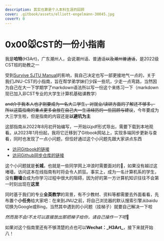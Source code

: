 ```yaml
---
description: 其实也算是个人本科生涯的回顾
cover: .gitbook/assets/elliott-engelmann-30045.jpg
coverY: 0
---
```


# 0x00🐭CST的一份小指南

我是**哈特**(H3Art)，广东潮州人，会说潮州话、普通话~~以及潮州普通话~~，是2022级CST班的助教之一

受到[Survive SJTU Manual](https://survivesjtu.gitbook.io/survivesjtumanual/)的影响，我自己决定也写一部更接地气一点的，关于我们JNU-CST的小指南，旨在帮学弟学妹们少踩一些坑，少走一点弯路，当然因为自己在大一下学期学了markdown语法所以写一份这个来练习一下（markdown现已加入非CST专业的大学生计算机基础课教学）

~~and介于我本人也才刚要成为一名大二学生，对就业/读研方面的了解还不够多，所以这篇指南的重点更多会放在自己大一生活经历的一些回顾与建议~~，今年要成为大三学生啦，但是指南的内容还是**以避坑为主**

这部指南从2022年8月初开始编写，一开始以pdf形式导出，需要下载到本地观看。从2023年1月份起，我将它迁移到了Gitbook网站上，实现多端同步更新与查看，同时也发现了一点小问题，但恰好通过这个小问题先跟大家讲点东西

* [访问Gitbook的链接](https://h3art.gitbook.io/guidance/)
* [访问Github同步仓库的链接](https://github.com/H3Art-q/Gitbook-CSTguidance)

这个小问题就是**长城**，也就是一些同学网上冲浪时需要面对的🧱，如果没有越过这堵墙，访问这本在线指南有时将会令人抓狂。事实上，成为一名计算机系的学生，没有**翻墙**会成为你学习过程中很大的阻碍，因为好的第一方计算机知识往往不会第一时刻出现在**这里**

同时基于我们的专业**全英教学**的背景，有不少教材、资料等都需要去外面看看，先布置个**小任务**给大家吧：在来到JNU之前，将自己浏览器的默认搜索引擎从baidu切换为Google或Bing，当然其中遇到的小问题（挂梯子）就要自己解决一下啦

_然而我不会/不太可以直接放出那把梯子给你，请自己操作一下吧_🥰

如果对这个指南里还有不够清楚的点也可以**Wechat：\_H3Art\_**，接下来就开始八！
